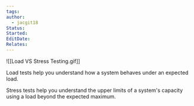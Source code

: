 ```yaml
---
tags: 
author:
  - jacgit18
Status: 
Started: 
EditDate: 
Relates:
---
```

![[Load VS Stress Testing.gif]]


Load tests help you understand how a system behaves under an expected load.

Stress tests help you understand the upper limits of a system's capacity using a load beyond the expected maximum.